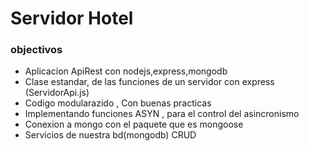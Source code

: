 <h1>Servidor Hotel</h1>
<h3>objectivos</h3>

<ul>
    <li>Aplicacion ApiRest con nodejs,express,mongodb</li>
    <li>Clase estandar, de las funciones de un servidor con express (ServidorApi.js)</li>
    <li>Codigo modularazido , Con buenas practicas</li>
    <li>Implementando funciones ASYN , para el control del asincronismo</li>
    <li>Conexion a mongo con el paquete que es mongoose</li>
    <li>Servicios de nuestra bd(mongodb) CRUD</li>
</ul>
<img src="https://firebasestorage.googleapis.com/v0/b/imagenes-1ccc1.appspot.com/o/readmes%2Fcliente-servidor.png?alt=media&token=74926be0-32eb-4b23-9289-3e4787b5633e" alt="">
